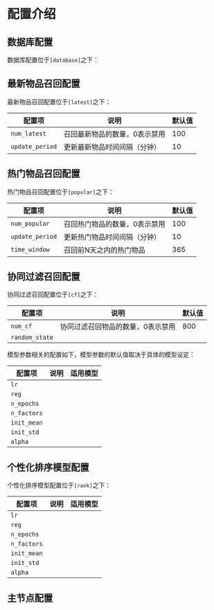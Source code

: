 # 配置介绍

## 数据库配置

数据库配置位于`[database]`之下：

## 最新物品召回配置

最新物品召回配置位于`[latest]`之下：

| 配置项 | 说明 | 默认值 |
|-|-|-|
| `num_latest` | 召回最新物品的数量，0表示禁用 | 100 |
| `update_period` | 更新最新物品时间间隔（分钟） | 10 |

## 热门物品召回配置

热门物品召回配置位于`[popular]`之下：

| 配置项 | 说明 | 默认值 |
|-|-|-|
| `num_popular` | 召回热门物品的数量，0表示禁用 | 100 |
| `update_period` | 更新热门物品时间间隔（分钟） | 10 |
| `time_window` | 召回前N天之内的热门物品 | 365 |

## 协同过滤召回配置

协同过滤召回配置位于`[cf]`之下：

| 配置项 | 说明 | 默认值 |
|-|-|-|
| `num_cf` | 协同过滤召回物品的数量，0表示禁用 | 800 |
| `random_state` | |

模型参数相关的配置如下，模型参数的默认值取决于具体的模型设定：

| 配置项 | 说明 | 适用模型 |
|-|-|-|
| `lr` | |
| `reg` | |
| `n_epochs` | |
| `n_factors` | |
| `init_mean` | |
| `init_std` | |
| `alpha` | |

## 个性化排序模型配置

个性化排序模型配置位于`[rank]`之下：

| 配置项 | 说明 | 适用模型 |
|-|-|-|
| `lr` | |
| `reg` | |
| `n_epochs` | |
| `n_factors` | |
| `init_mean` | |
| `init_std` | |
| `alpha` | |

## 主节点配置
